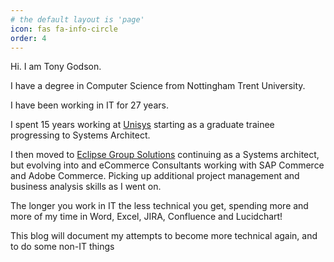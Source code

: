 ```yaml
---
# the default layout is 'page'
icon: fas fa-info-circle
order: 4
---
```



Hi. I am Tony Godson.

I have a degree in Computer Science from Nottingham Trent University.

I have been working in IT for 27 years.

I spent 15 years working at [Unisys](https://www.unisys.com/) starting as a graduate trainee progressing to Systems Architect.

I then moved to [Eclipse Group Solutions](https://www.eclipsegroup.co.uk/) continuing as a Systems architect, but evolving into and eCommerce Consultants working with SAP Commerce and Adobe Commerce. Picking up additional project management and business analysis skills as I went on.

The longer you work in IT the less technical you get, spending more and more of my time in Word, Excel, JIRA, Confluence and Lucidchart!

This blog will document my attempts to become more technical again, and to do some non-IT things

